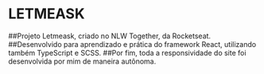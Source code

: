 # LETMEASK 

##Projeto Letmeask, criado no NLW Together, da Rocketseat.
##Desenvolvido para aprendizado e prática do framework React, utilizando também TypeScript e SCSS.
##Por fim, toda a responsividade do site foi desenvolvida por mim de maneira autônoma.
